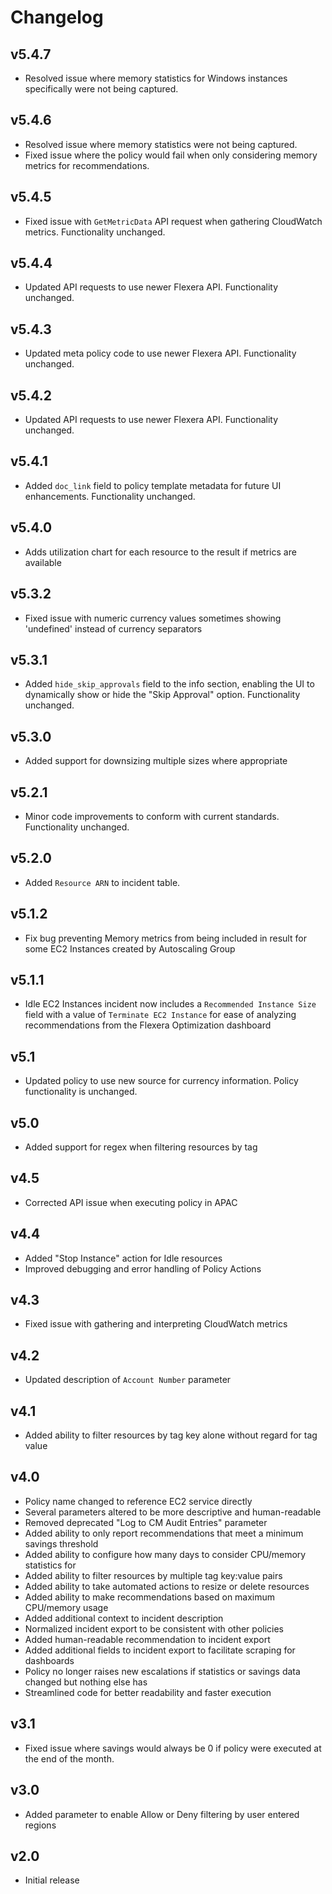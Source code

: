# Changelog

## v5.4.7

- Resolved issue where memory statistics for Windows instances specifically were not being captured.

## v5.4.6

- Resolved issue where memory statistics were not being captured.
- Fixed issue where the policy would fail when only considering memory metrics for recommendations.

## v5.4.5

- Fixed issue with `GetMetricData` API request when gathering CloudWatch metrics. Functionality unchanged.

## v5.4.4

- Updated API requests to use newer Flexera API. Functionality unchanged.

## v5.4.3

- Updated meta policy code to use newer Flexera API. Functionality unchanged.

## v5.4.2

- Updated API requests to use newer Flexera API. Functionality unchanged.

## v5.4.1

- Added `doc_link` field to policy template metadata for future UI enhancements. Functionality unchanged.

## v5.4.0

- Adds utilization chart for each resource to the result if metrics are available

## v5.3.2

- Fixed issue with numeric currency values sometimes showing 'undefined' instead of currency separators

## v5.3.1

- Added `hide_skip_approvals` field to the info section, enabling the UI to dynamically show or hide the "Skip Approval" option. Functionality unchanged.

## v5.3.0

- Added support for downsizing multiple sizes where appropriate

## v5.2.1

- Minor code improvements to conform with current standards. Functionality unchanged.

## v5.2.0

- Added `Resource ARN` to incident table.

## v5.1.2

- Fix bug preventing Memory metrics from being included in result for some EC2 Instances created by Autoscaling Group

## v5.1.1

- Idle EC2 Instances incident now includes a `Recommended Instance Size` field with a value of `Terminate EC2 Instance` for ease of analyzing recommendations from the Flexera Optimization dashboard

## v5.1

- Updated policy to use new source for currency information. Policy functionality is unchanged.

## v5.0

- Added support for regex when filtering resources by tag

## v4.5

- Corrected API issue when executing policy in APAC

## v4.4

- Added "Stop Instance" action for Idle resources
- Improved debugging and error handling of Policy Actions

## v4.3

- Fixed issue with gathering and interpreting CloudWatch metrics

## v4.2

- Updated description of `Account Number` parameter

## v4.1

- Added ability to filter resources by tag key alone without regard for tag value

## v4.0

- Policy name changed to reference EC2 service directly
- Several parameters altered to be more descriptive and human-readable
- Removed deprecated "Log to CM Audit Entries" parameter
- Added ability to only report recommendations that meet a minimum savings threshold
- Added ability to configure how many days to consider CPU/memory statistics for
- Added ability to filter resources by multiple tag key:value pairs
- Added ability to take automated actions to resize or delete resources
- Added ability to make recommendations based on maximum CPU/memory usage
- Added additional context to incident description
- Normalized incident export to be consistent with other policies
- Added human-readable recommendation to incident export
- Added additional fields to incident export to facilitate scraping for dashboards
- Policy no longer raises new escalations if statistics or savings data changed but nothing else has
- Streamlined code for better readability and faster execution

## v3.1

- Fixed issue where savings would always be 0 if policy were executed at the end of the month.

## v3.0

- Added parameter to enable Allow or Deny filtering by user entered regions

## v2.0

- Initial release
